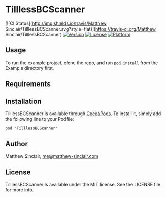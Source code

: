 # TilllessBCScanner

[![CI Status](http://img.shields.io/travis/Matthew Sinclair/TilllessBCScanner.svg?style=flat)](https://travis-ci.org/Matthew Sinclair/TilllessBCScanner)
[![Version](https://img.shields.io/cocoapods/v/TilllessBCScanner.svg?style=flat)](http://cocoadocs.org/docsets/TilllessBCScanner)
[![License](https://img.shields.io/cocoapods/l/TilllessBCScanner.svg?style=flat)](http://cocoadocs.org/docsets/TilllessBCScanner)
[![Platform](https://img.shields.io/cocoapods/p/TilllessBCScanner.svg?style=flat)](http://cocoadocs.org/docsets/TilllessBCScanner)

## Usage

To run the example project, clone the repo, and run `pod install` from the Example directory first.

## Requirements

## Installation

TilllessBCScanner is available through [CocoaPods](http://cocoapods.org). To install
it, simply add the following line to your Podfile:

    pod "TilllessBCScanner"

## Author

Matthew Sinclair, me@matthew-sinclair.com

## License

TilllessBCScanner is available under the MIT license. See the LICENSE file for more info.

